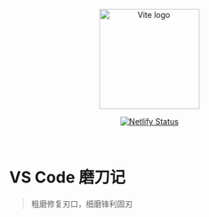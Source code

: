 <p align="center">
  <a href="https://sharpen-vs-code.lsbbd.cn/" target="_blank" rel="noopener noreferrer">
    <img width="180" src="https://sharpen-vs-code.lsbbd.cn/logo.png" alt="Vite logo">
  </a>
</p>

<p align="center">
  <a href="https://app.netlify.com/sites/sharpen-vs-code/deploys"><img src="https://api.netlify.com/api/v1/badges/8cdc637e-7d45-4fe7-8f6a-1f3f13cafc0b/deploy-status" alt="Netlify Status"></a>
</p>
<br/>

# VS Code 磨刀记

> 粗磨修复刃口，细磨锋利固刃
